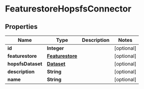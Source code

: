 # FeaturestoreHopsfsConnector

## Properties
Name | Type | Description | Notes
------------ | ------------- | ------------- | -------------
**id** | **Integer** |  |  [optional]
**featurestore** | [**Featurestore**](Featurestore.md) |  |  [optional]
**hopsfsDataset** | [**Dataset**](Dataset.md) |  |  [optional]
**description** | **String** |  |  [optional]
**name** | **String** |  |  [optional]
